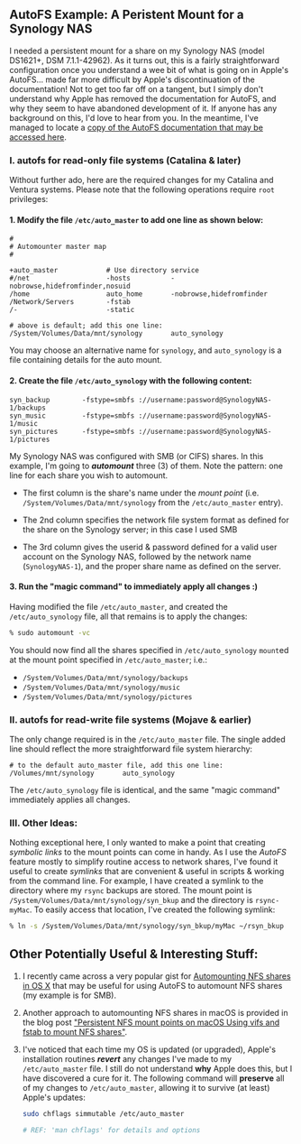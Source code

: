 ## AutoFS Example: A Peristent Mount for a Synology NAS

I needed a persistent mount for a share on my Synology NAS (model DS1621+, DSM 7.1.1-42962). As it turns out, this is a fairly straightforward configuration once you understand a wee bit of what is going on in Apple's AutoFS... made far more difficult by Apple's discontinuation of the documentation! Not to get too far off on a tangent, but I simply don't understand why Apple has removed the documentation for AutoFS, and why they seem to have abandoned development of it. If anyone has any background on this, I'd love to hear from you. In the meantime, I've managed to locate a [copy of the AutoFS documentation that may be accessed here](https://github.com/seamusdemora/seamusdemora.github.io/blob/master/Autofs.pdf). 

### I. autofs for read-only file systems (Catalina & later)

Without further ado, here are the required changes for my Catalina and Ventura systems. Please note that the following operations require `root` privileges: 

#### 1. Modify the file `/etc/auto_master` to add one line as shown below:

```
#
# Automounter master map
#

+auto_master            # Use directory service
#/net                   -hosts          -nobrowse,hidefromfinder,nosuid
/home                   auto_home       -nobrowse,hidefromfinder
/Network/Servers        -fstab
/-                      -static 

# above is default; add this one line: 
/System/Volumes/Data/mnt/synology       auto_synology
```

You may choose an alternative name for `synology`, and `auto_synology` is a file containing details for the auto mount. 

#### 2. Create the file `/etc/auto_synology` with the following content:

```
syn_backup        -fstype=smbfs ://username:password@SynologyNAS-1/backups
syn_music         -fstype=smbfs ://username:password@SynologyNAS-1/music
syn_pictures      -fstype=smbfs ://username:password@SynologyNAS-1/pictures
```

My Synology NAS was configured with SMB (or CIFS) shares. In this example, I'm going to ***automount*** three (3) of them. Note the pattern: one line for each share you wish to automount. 
   * The first column is the share's name under the *mount point* (i.e. `/System/Volumes/Data/mnt/synology` from the `/etc/auto_master` entry). 

   * The 2nd column specifies the network file system format as defined for the share on the Synology server; in this case I used SMB

   * The 3rd column gives the userid & password defined for a valid user account on the Synology NAS, followed by the network name (`SynologyNAS-1`), and the proper share name as defined on the server.

#### 3. Run the "magic command" to immediately apply all changes :)

Having modified the file `/etc/auto_master`, and created the `/etc/auto_synology` file, all that remains is to apply the changes:

```zsh
% sudo automount -vc
```

You should now find all the shares specified in `/etc/auto_synology` `mount`ed at the mount point specified in `/etc/auto_master`; i.e.: 

* `/System/Volumes/Data/mnt/synology/backups` 
* `/System/Volumes/Data/mnt/synology/music` 
* `/System/Volumes/Data/mnt/synology/pictures` 

### II. autofs for read-write file systems (Mojave & earlier)

The only change required is in the `/etc/auto_master` file. The single added line should reflect the more straightforward file system hierarchy:

```
# to the default auto_master file, add this one line: 
/Volumes/mnt/synology       auto_synology
```
The `/etc/auto_synology` file is identical, and the same "magic command" immediately applies all changes.

### III. Other Ideas:

Nothing exceptional here, I only wanted to make a point that creating *symbolic links* to the mount points can come in handy. As I use the *AutoFS* feature mostly to simplify routine access to network shares, I've found it useful to create *symlinks* that are convenient & useful in scripts & working from the command line. For example, I have created a symlink to the directory where my `rsync` backups are stored. The mount point is `/System/Volumes/Data/mnt/synology/syn_bkup` and the directory is `rsync-myMac`. To easily access that location, I've created the following symlink: 

```zsh
% ln -s /System/Volumes/Data/mnt/synology/syn_bkup/myMac ~/rsyn_bkup
```

## Other Potentially Useful & Interesting Stuff:

1. I recently came across a very popular gist for [Automounting NFS shares in OS X](https://gist.github.com/L422Y/8697518) that may be useful for using AutoFS to automount NFS shares (my example is for SMB).

2. Another approach to automounting NFS shares in macOS is provided in the blog post ["Persistent NFS mount points on macOS
Using vifs and fstab to mount NFS shares"](https://tisgoud.nl/2020/10/persistent-nfs-mount-points-on-macos/).

3. I've noticed that each time my OS is updated (or upgraded), Apple's installation routines ***revert*** any changes I've made to my `/etc/auto_master` file. I still do not understand **why** Apple does this, but I have discovered a cure for it. The following command will **preserve** all of my changes to `/etc/auto_master`, allowing it to survive (at least) Apple's updates:

   ```zsh
   sudo chflags simmutable /etc/auto_master

   # REF: 'man chflags' for details and options
   ```
